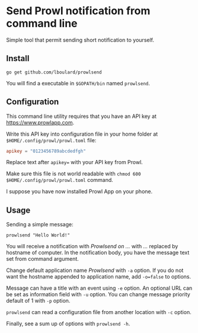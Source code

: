 # Send Prowl notification from command line

Simple tool that permit sending short notification to yourself.

## Install

```shell
go get github.com/lboulard/prowlsend
```

You will find a executable in `$GOPATH/bin` named `prowlsend`.

## Configuration

This command line utility requires that you have an API key at
<https://www.prowlapp.com>.

Write this API key into configuration file in your home folder at
`$HOME/.config/prowl/prowl.toml` file:

```toml
apikey = "0123456789abcdedfgh"
```

Replace text after `apikey=` with your API key from Prowl.

Make sure this file is not world readable with
 `chmod 600 $HOME/.config/prowl/prowl.toml` command.

I suppose you have now installed Prowl App on your phone.

## Usage

Sending a simple message:

```shell
prowlsend "Hello World!"
```

You will receive a notification with _Prowlsend on ..._ with _..._ replaced by
hostname of computer. In the notification body, you have the message text set
from command argument.

Change default application name _Prowlsend_ with `-a` option. If you do not
want the hostname appended to application name, add `-o=false` to options.

Message can have a title with an event using `-e` option. An optional URL can
be set as information field with `-u` option. You can change message priority
default of 1 with `-p` option. 

`prowlsend` can read a configuration file from another location with `-c`
option.

Finally, see a sum up of options with `prowlsend -h`.
